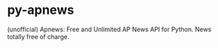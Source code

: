 # py-apnews
 (unofficial) Apnews: Free and Unlimited AP News API for Python. News totally free of charge.
